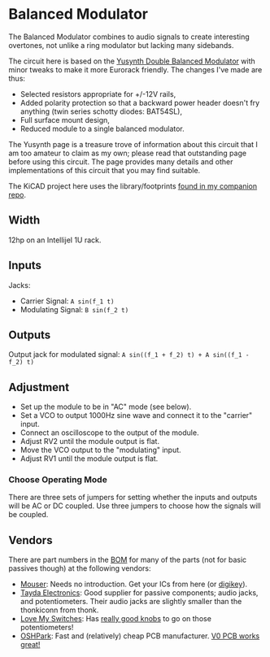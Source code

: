 # Balanced Modulator

The Balanced Modulator combines to audio signals to create interesting overtones, not unlike a ring modulator but lacking many sidebands.

The circuit here is based on the [Yusynth Double Balanced Modulator](https://yusynth.net/Modular/EN/RINGMOD/index.html) with minor tweaks to make it more Eurorack friendly. The changes I've made are thus:
* Selected resistors appropriate for +/-12V rails,
* Added polarity protection so that a backward power header doesn't fry anything (twin series schotty diodes: BAT54SL),
* Full surface mount design,
* Reduced module to a single balanced modulator.

The Yusynth page is a treasure trove of information about this circuit that I am too amateur to claim as my own; please read that outstanding page before using this circuit. The page provides many details and other implementations of this circuit that you may find suitable.

The KiCAD project here uses the library/footprints [found in my companion repo](https://github.com/thismatters/EurorackKiCAD).

## Width

12hp on an Intellijel 1U rack.

## Inputs

Jacks:
- Carrier Signal: `A sin(f_1 t)`
- Modulating Signal: `B sin(f_2 t)`

## Outputs

Output jack for modulated signal: `A sin((f_1 + f_2) t) + A sin((f_1 - f_2) t)`

## Adjustment

* Set up the module to be in "AC" mode (see below).
* Set a VCO to output 1000Hz sine wave and connect it to the "carrier" input.
* Connect an oscilloscope to the output of the module.
* Adjust RV2 until the module output is flat.
* Move the VCO output to the "modulating" input.
* Adjust RV1 until the module output is flat.

### Choose Operating Mode

There are three sets of jumpers for setting whether the inputs and outputs will be AC or DC coupled.
Use three jumpers to choose how the signals will be coupled.

## Vendors

There are part numbers in the [BOM](balanced-modulator.csv) for many of the parts (not for basic passives though) at the following vendors:

* [Mouser](https://www.mouser.com): Needs no introduction. Get your ICs from here (or [digikey](https://www.digikey.com)).
* [Tayda Electronics](https://www.taydaelectronics.com/): Good supplier for passive components; audio jacks, and potentiometers. Their audio jacks are slightly smaller than the thonkiconn from thonk.
* [Love My Switches](https://lovemyswitches.com/): Has [really good knobs](https://lovemyswitches.com/anodized-aluminum-knob-the-lo-fi-1-4-smooth-shaft-12-5mm-od/) to go on those potentiometers!
* [OSHPark](https://oshpark.com/): Fast and (relatively) cheap PCB manufacturer. [V0 PCB works great!](https://oshpark.com/shared_projects/MmM817Fr)
